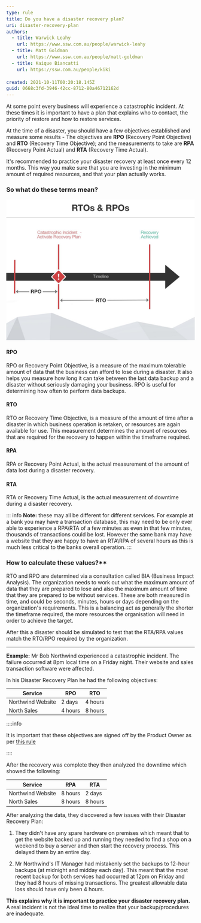 ```yaml
---
type: rule
title: Do you have a disaster recovery plan?
uri: disaster-recovery-plan
authors:
  - title: Warwick Leahy
    url: https://www.ssw.com.au/people/warwick-leahy
  - title: Matt Goldman
    url: https://www.ssw.com.au/people/matt-goldman
  - title: Kaique Biancatti
    url: https://ssw.com.au/people/kiki

created: 2021-10-11T00:20:18.145Z
guid: 0668c3fd-3946-42cc-8712-80a46712162d
---
```

At some point every business will experience a catastrophic incident. At these times it is important to have a plan that explains who to contact, the priority of restore and how to restore services.

At the time of a disaster, you should have a few objectives established and measure some results - The objectives are **RPO** (Recovery Point Objective) and **RTO** (Recovery Time Objective); and the measurements to take are **RPA** (Recovery Point Actual) and **RTA** (Recovery Time Actual).

It's recommended to practice your disaster recovery at least once every 12 months. This way you make sure that you are investing in the minimum amount of required resources, and that your plan actually works.

<!--endintro-->

### So what do these terms mean?

![Figure: RTO's vs RPO's](93c56eff-8d11-4123-a2d6-1305911f07b0.jpg)

#### RPO

RPO or Recovery Point Objective, is a measure of the maximum tolerable amount of data that the business can afford to lose during a disaster. It also helps you measure how long it can take between the last data backup and a disaster without seriously damaging your business. RPO is useful for determining how often to perform data backups.

#### RTO

RTO or Recovery Time Objective, is a measure of the amount of time after a disaster in which business operation is retaken, or resources are again available for use.  This measurement determines the amount of resources that are required for the recovery to happen within the timeframe required.

#### RPA

RPA or Recovery Point Actual, is the actual measurement of the amount of data lost during a disaster recovery.

#### RTA

RTA or Recovery Time Actual, is the actual measurement of downtime during a disaster recovery.

::: info
**Note:** these may all be different for different services. For example at a bank you may have a transaction database, this may need to be only ever able to experience a RPA\RTA of a few minutes as even in that few minutes, thousands of transactions could be lost. However the same bank may have a website that they are happy to have an RTA\RPA of several hours as this is much less critical to the banks overall operation.
:::

### How to calculate these values?\*\*

RTO and RPO are determined via a consultation called BIA (Business Impact Analysis). The organization needs to work out what the maximum amount of data that they are prepared to lose and also the maximum amount of time that they are prepared to be without services. These are both measured in time, and could be seconds, minutes, hours or days depending on the organization's requirements. This is a balancing act as generally the shorter the timeframe required, the more resources the organisation will need in order to achieve the target.  

After this a disaster should be simulated to test that the RTA/RPA values match the RTO/RPO required by the organization.

- - -

**Example:** Mr Bob Northwind experienced a catastrophic incident. The failure occurred at 8pm local time on a Friday night. Their website and sales transaction software were affected.

In his Disaster Recovery Plan he had the following objectives:

| Service           | RPO     | RTO     |
| ----------------- | ------- | ------- |
| Northwind Website | 2 days  | 4 hours |
| North Sales       | 4 hours | 8 hours |

::::info

It is important that these objectives are signed off by the Product Owner as per [this rule](/do-you-ask-clients-to-initial-your-work)

::::

After the recovery was complete they then analyzed the downtime which showed the following:

| Service           | RPA     | RTA     |
| ----------------- | ------- | ------- |
| Northwind Website | 8 hours | 2 days  |
| North Sales       | 8 hours | 8 hours |

After analyzing the data, they discovered a few issues with their Disaster Recovery Plan:

1. They didn't have any spare hardware on premises which meant that to get the website backed up and running they needed to find a shop on a weekend to buy a server and then start the recovery process. This delayed them by an entire day.

2. Mr Northwind's IT Manager had mistakenly set the backups to 12-hour backups (at midnight and midday each day). This meant that the most recent backup for both services had occurred at 12pm on Friday and they had 8 hours of missing transactions. The greatest allowable data loss should have only been 4 hours.

**This explains why it is important to practice your disaster recovery plan.** A real incident is not the ideal time to realize that your backup/procedures are inadequate.
